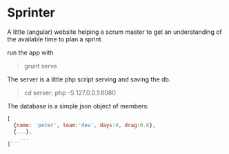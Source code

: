 Sprinter
=========

A little (angular) website helping a scrum master to get an
understanding of the available time to plan a sprint.

run the app with
>  grunt serve


The server is a little php script serving and saving the db.
>  cd server; php -S 127.0.0.1:8080

The database is a simple json object of members:
```javascript
[
  {name: 'peter', team:'dev', days:4, drag:0.6},
  {...},
    ...
]```
